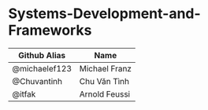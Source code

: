 # Systems-Development-and-Frameworks

| Github Alias    | Name         |
| --------------- | ------------ |
| @michaelef123           | Michael Franz     |
| @Chuvantinh | Chu Văn Tình      |
| @itfak     | Arnold Feussi   |
